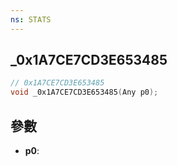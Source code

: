 ```yaml
---
ns: STATS
---
```

## _0x1A7CE7CD3E653485

```c
// 0x1A7CE7CD3E653485
void _0x1A7CE7CD3E653485(Any p0);
```


## 參數
* **p0**: 

